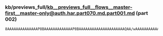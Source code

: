 ### kb/previews_full/kb__previews_full__flows__master-first__master-only@auth.har.part070.md.part001.md (part 002)

```md
8AAAAAAAAAAAAAAP8BAAAAAAAAAAAAAP8BAAAAAAAAAAAAAAAAAAAAAQAA/wAAAAAAAAAAAAAB/wAAAAABAP8AAAABAA
```

```

